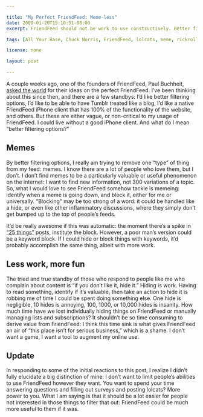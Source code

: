 ```yaml
---

title: "My Perfect FriendFeed: Meme-less"
date: 2009-01-20T15:10:51-08:00
excerpt: FriendFeed should not be work to use constructively. Better filtering tools, and more predictive tools, would elevate FriendFeed beyond the goof-off place it is today.

tags: [All Your Base, Chuck Norris, FriendFeed, lolcats, meme, rickroll, commentary]

license: none

layout: post

---
```


A couple weeks ago, one of the founders of FriendFeed, Paul Buchheit, [asked the world][1] for their ideas on the perfect FriendFeed. I’ve been thinking about this since then, and there are a few standbys: I’d like better filtering options, I’d like to be able to have Tumblr treated like a blog, I’d like a native FriendFeed iPhone client that has 100% of the functionality of the website, and others. But these are either vague, or non-critical to my usage of FriendFeed. I could live without a good iPhone client. And what do I mean “better filtering options?”

## Memes

By better filtering options, I really am trying to remove one “type” of thing from my feed: memes. I know there are a lot of people who love them, but I don’t. I don’t find memes to be a particularly valuable or useful phenomenon on the internet: I want to find new information, not 300 variations of a topic. So, what I would love to see FriendFeed somehow tackle is memeing: identify when a meme is going down, and block it, either for me or universally. “Blocking” may be too strong of a word: it could be handled like a hide, or even like other inflammatory discussions, where they simply don’t get bumped up to the top of people’s feeds.

It’d be really awesome if this was automatic: the moment there’s a spike in [“25 things”][2] posts, institute the block. However, a poor man’s version could be a keyword block. If I could hide or block things with keywords, it’d probably accomplish the same thing, albeit with more work.

## Less work, more fun

The tried and true standby of those who respond to people like me who complain about content is “if you don’t like it, hide it.” Hiding is work. Having to read something, identify if it’s valuable, then take an action to hide it is robbing me of time I could be spent doing something else. One hide is negligible, 10 hides is annoying, 100, 1000, or 10,000 hides is insanity. How much time have we lost individually hiding things on FriendFeed or manually managing lists and subscriptions? It shouldn’t be so time consuming to derive value from FriendFeed: I think this time sink is what gives FriendFeed an air of “this place isn’t for serious business,” which is a shame. I don’t want a game, I want a tool to augment my online use.

## Update

In responding to some of the initial reactions to this post, I realize I didn’t fully elucidate a big distinction of mine: I don’t want to limit people’s abilities to use FriendFeed however they want. You want to spend your time answering questions and filling out surveys and posting lolcats? More power to you. What I am saying is that it should be a lot easier for people not interested in those things to filter that out: FriendFeed could be much more useful to them if it was.

[1]: http://paulbuchheit.blogspot.com/2009/01/overnight-success-takes-long-time.html "Overnight success takes a long time"
[2]: http://friendfeed.com/search?q=%2225+things%22 "FriendFeed search for “25 things”"

